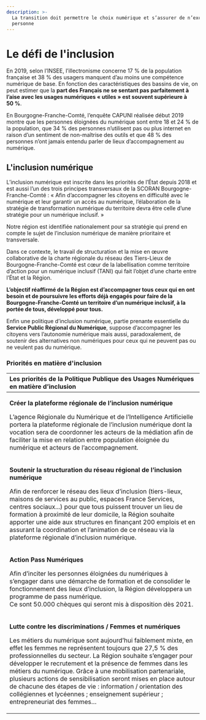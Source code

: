 ```yaml
---
description: >-
  La transition doit permettre le choix numérique et s’assurer de n’exclure
  personne
---
```


# Le défi de l'inclusion

En 2019, selon l’INSEE, l’illectronisme concerne 17 % de la population française et 38 % des usagers manquent d’au moins une compétence numérique de base. En fonction des caractéristiques des bassins de vie, on peut estimer que la **part des Français ne se sentant pas parfaitement à l’aise avec les usages numériques « utiles » est souvent supérieure à 50 %**. 

En Bourgogne-Franche-Comté, l’enquête CAPUNI réalisée début 2019 montre que les personnes éloignées du numérique sont entre 18 et 24 % de la population, que 34 % des personnes n’utilisent pas ou plus internet en raison d’un sentiment de non-maîtrise des outils et que 48 % des personnes n’ont jamais entendu parler de lieux d’accompagnement au numérique. 

## L'inclusion numérique

L’inclusion numérique est inscrite dans les priorités de l’État depuis 2018 et est aussi l’un des trois principes transversaux de la SCORAN Bourgogne-Franche-Comté : « Afin d’accompagner les citoyens en difficulté avec le numérique et leur garantir un accès au numérique, l’élaboration de la stratégie de transformation numérique du territoire devra être celle d’une stratégie pour un numérique inclusif. » 

Notre région est identifiée nationalement pour sa stratégie qui prend en compte le sujet de l’inclusion numérique de manière prioritaire et transversale. 

Dans ce contexte, le travail de structuration et la mise en œuvre collaborative de la charte régionale du réseau des Tiers-Lieux de Bourgogne-Franche-Comté est cœur de la labellisation comme territoire d’action pour un numérique inclusif \(TANI\) qui fait l’objet d’une charte entre l’État et la Région. 

**L’objectif réaffirmé de la Région est d’accompagner tous ceux qui en ont besoin et de poursuivre les efforts déjà engagés pour faire de la Bourgogne-Franche-Comté un territoire d’un numérique inclusif, à la portée de tous, développé pour tous.**

Enfin une politique d’inclusion numérique, partie prenante essentielle du **Service Public Régional du Numérique**, suppose d’accompagner les citoyens vers l’autonomie numérique mais aussi, paradoxalement, de soutenir des alternatives non numériques pour ceux qui ne peuvent pas ou ne veulent pas du numérique.

### Priorités en matière d'inclusion

<table>
  <thead>
    <tr>
      <th style="text-align:left"><b>Les priorit&#xE9;s </b>de la Politique Publique des Usages Num&#xE9;riques <b>en mati&#xE8;re d&#x2019;inclusion</b>
      </th>
    </tr>
  </thead>
  <tbody>
    <tr>
      <td style="text-align:left">
        <p><b>Cr&#xE9;er la plateforme r&#xE9;gionale de l&#x2019;inclusion num&#xE9;rique</b>
        </p>
        <p>L&#x2019;agence R&#xE9;gionale du Num&#xE9;rique et de l&#x2019;Intelligence
          Artificielle portera la plateforme r&#xE9;gionale de l&#x2019;inclusion
          num&#xE9;rique dont la vocation sera de coordonner les acteurs de la m&#xE9;diation
          afin de faciliter la mise en relation entre population &#xE9;loign&#xE9;e
          du num&#xE9;rique et acteurs de l&#x2019;accompagnement.</p>
      </td>
    </tr>
    <tr>
      <td style="text-align:left">
        <p><b>Soutenir la structuration du r&#xE9;seau r&#xE9;gional de l&#x2019;inclusion num&#xE9;rique</b>
        </p>
        <p>Afin de renforcer le r&#xE9;seau des lieux d&#x2019;inclusion (tiers-lieux,
          maisons de services au public, espaces France Services, centres sociaux...)
          pour que tous puissent trouver un lieu de formation &#xE0; proximit&#xE9;
          de leur domicile, la R&#xE9;gion souhaite apporter une aide aux structures
          en finan&#xE7;ant 200 emplois et en assurant la coordination et l&#x2019;animation
          de ce r&#xE9;seau via la plateforme r&#xE9;gionale d&#x2019;inclusion num&#xE9;rique.</p>
      </td>
    </tr>
    <tr>
      <td style="text-align:left">
        <p><b>Action Pass Num&#xE9;riques</b>
        </p>
        <p>Afin d&#x2019;inciter les personnes &#xE9;loign&#xE9;es du num&#xE9;riques
          &#xE0; s&#x2019;engager dans une d&#xE9;marche de formation et de consolider
          le fonctionnement des lieux d&#x2019;inclusion, la R&#xE9;gion d&#xE9;veloppera
          un programme de pass num&#xE9;rique.
          <br />Ce sont 50.000 ch&#xE8;ques qui seront mis &#xE0; disposition d&#xE8;s
          2021.</p>
      </td>
    </tr>
    <tr>
      <td style="text-align:left">
        <p><b>Lutte contre les discriminations / Femmes et num&#xE9;riques</b>
        </p>
        <p>Les m&#xE9;tiers du num&#xE9;rique sont aujourd&#x2019;hui faiblement
          mixte, en effet les femmes ne repr&#xE9;sentent toujours que 27,5 % des
          professionnelles du secteur. La R&#xE9;gion souhaite s&#x2019;engager pour
          d&#xE9;velopper le recrutement et la pr&#xE9;sence de femmes dans les m&#xE9;tiers
          du num&#xE9;rique. Gr&#xE2;ce &#xE0; une mobilisation partenariale, plusieurs
          actions de sensibilisation seront mises en place autour de chacune des
          &#xE9;tapes de vie : information / orientation des coll&#xE9;giennes et
          lyc&#xE9;ennes ; enseignement sup&#xE9;rieur ; entrepreneuriat des femmes&#x2026;</p>
      </td>
    </tr>
  </tbody>
</table>

